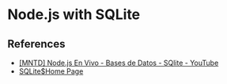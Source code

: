 # Node.js with SQLite

## References
- [[MNTD] Node.js En Vivo - Bases de Datos - SQlite - YouTube](https://www.youtube.com/watch?v=zQSO9A7g53s&list=PLf_u7pNbeEm6mvg149C9s0FriynfQ-u7M)
- [SQLite$Home Page](https://www.sqlite.org/index.html)  
